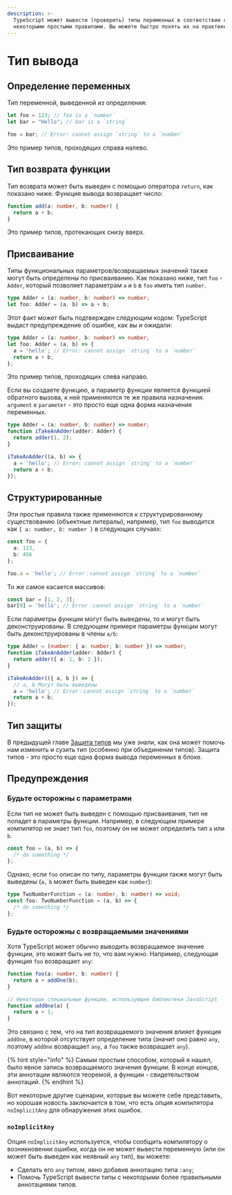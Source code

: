 ```yaml
---
description: >-
  TypeScript может вывести (проверить) типы переменных в соответствии с
  некоторыми простыми правилами. Вы можете быстро понять их на практике.
---
```


# Тип вывода

## Определение переменных

Тип переменной, выведенной из определения:

```typescript
let foo = 123; // foo is a `number`
let bar = "Hello"; // bar is a `string`

foo = bar; // Error: cannot assign `string` to a `number`
```

Это пример типов, проходящих справа налево.

## Тип возврата функции

Тип возврата может быть выведен с помощью оператора `return`, как показано ниже. Функция вывода возвращает число:

```typescript
function add(a: number, b: number) {
  return a + b;
}
```

Это пример типов, протекающих снизу вверх.

## Присваивание

Типы функциональных параметров/возвращаемых значений также могут быть определены по присваиванию. Как показано ниже, тип `foo` - `Adder`, который позволяет параметрам `a` и `b` в `foo` иметь тип `number`.

```typescript
type Adder = (a: number, b: number) => number;
let foo: Adder = (a, b) => a + b;
```

Этот факт может быть подтвержден следующим кодом: TypeScript выдаст предупреждение об ошибке, как вы и ожидали:

```typescript
type Adder = (a: number, b: number) => number;
let foo: Adder = (a, b) => {
  a = 'hello'; // Error: cannot assign `string` to a `number`
  return a + b;
};
```

Это пример типов, проходящих слева направо.

Если вы создаете функцию, а параметр функции является функцией обратного вызова, к ней применяются те же правила назначения. `argument` к `parameter` - это просто еще одна форма назначения переменных.

```typescript
type Adder = (a: number, b: number) => number;
function iTakeAnAdder(adder: Adder) {
  return adder(1, 2);
}

iTakeAnAdder((a, b) => {
  a = 'hello'; // Error: cannot assign `string` to a `number`
  return a + b;
});
```

## Структурированные

Эти простые правила также применяются к структурированному существованию \(объектные литералы\), например, тип `foo` выводится как `{ a: number, b: number }` в следующих случаях:

```typescript
const foo = {
  a: 123,
  b: 456
};

foo.a = 'hello'; // Error：cannot assign `string` to a `number`
```

То же самое касается массивов:

```typescript
const bar = [1, 2, 3];
bar[0] = 'hello'; // Error：cannot assign `string` to a `number`
```

Если параметры функции могут быть выведены, то и могут быть деконструированы. В следующем примере параметры функции могут быть деконструированы в члены `a/b`:

```typescript
type Adder = (number: { a: number; b: number }) => number;
function iTakeAnAdder(adder: Adder) {
  return adder({ a: 1, b: 2 });
}

iTakeAnAdder(({ a, b }) => {
  // a, b Могут быть выведены
  a = 'hello'; // Error：cannot assign `string` to a `number`
  return a + b;
});
```

## Тип защиты

В предыдущей главе [Защита типов](https://igorfonin.gitbook.io/typescript-book-ru/typescript-type-system/typeguard) мы уже знали, как она может помочь нам изменить и сузить тип \(особенно при объединении типов\). Защита типов - это просто еще одна форма вывода переменных в блоке.

## Предупреждения

### Будьте осторожны с параметрами

Если тип не может быть выведен с помощью присваивания, тип не попадет в параметры функции. Например, в следующем примере компилятор не знает тип `foo`, поэтому он не может определить тип `a` или `b`.

```typescript
const foo = (a, b) => {
  /* do something */
};
```

Однако, если `foo` описан по типу, параметры функции также могут быть выведены \(`a,` `b` может быть выведен как `number`\):

```typescript
type TwoNumberFunction = (a: number, b: number) => void;
const foo: TwoNumberFunction = (a, b) => {
  /* do something */
};
```

### Будьте осторожны с возвращаемыми значениями

Хотя TypeScript может обычно выводить возвращаемое значение функции, это может быть не то, что вам нужно. Например, следующая функция `foo` возвращает `any`:

```typescript
function foo(a: number, b: number) {
  return a + addOne(b);
}

// Некоторые специальные функции, использующие библиотеки JavaScript
function addOne(a) {
  return a + 1;
}
```

Это связано с тем, что на тип возвращаемого значения влияет функция `addOne`, в которой отсутствует определение типа \(значит оно равно `any`, поэтому `addOne` возвращает `any`, а `foo` также возвращает `any`\).

{% hint style="info" %}
Самым простым способом, который я нашел, было явное запись возвращаемого значения функции. В конце концов, эти аннотации являются теоремой, а функции - свидетельством аннотаций.
{% endhint %}

Вот некоторые другие сценарии, которые вы можете себе представить, но хорошая новость заключается в том, что есть опция компилятора `noImplicitAny` для обнаружения этих ошибок.

### `noImplicitAny`

Опция `noImplicitAny` используется, чтобы сообщить компилятору о возникновении ошибки, когда он не может вывести переменную \(или он может быть выведен как неявный `any` тип\), вы можете:

* Сделать его `any` типом, явно добавив аннотацию типа `:any`;
* Помочь TypeScript вывести типы с некоторыми более правильными аннотациями типов.

